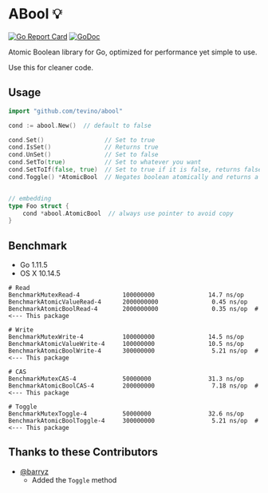 # ABool :bulb:
[![Go Report Card](https://goreportcard.com/badge/github.com/tevino/abool)](https://goreportcard.com/report/github.com/tevino/abool)
[![GoDoc](https://godoc.org/github.com/tevino/abool?status.svg)](https://godoc.org/github.com/tevino/abool)

Atomic Boolean library for Go, optimized for performance yet simple to use.

Use this for cleaner code.

## Usage

```go
import "github.com/tevino/abool"

cond := abool.New()  // default to false

cond.Set()                 // Set to true
cond.IsSet()               // Returns true
cond.UnSet()               // Set to false
cond.SetTo(true)           // Set to whatever you want
cond.SetToIf(false, true)  // Set to true if it is false, returns false(not set)
cond.Toggle() *AtomicBool  // Negates boolean atomically and returns a new AtomicBool object which holds previous boolean value.


// embedding
type Foo struct {
    cond *abool.AtomicBool  // always use pointer to avoid copy
}
```

## Benchmark

- Go 1.11.5
- OS X 10.14.5

```shell
# Read
BenchmarkMutexRead-4            100000000               14.7 ns/op
BenchmarkAtomicValueRead-4      2000000000               0.45 ns/op
BenchmarkAtomicBoolRead-4       2000000000               0.35 ns/op  # <--- This package

# Write
BenchmarkMutexWrite-4           100000000               14.5 ns/op
BenchmarkAtomicValueWrite-4     100000000               10.5 ns/op
BenchmarkAtomicBoolWrite-4      300000000                5.21 ns/op  # <--- This package

# CAS
BenchmarkMutexCAS-4             50000000                31.3 ns/op
BenchmarkAtomicBoolCAS-4        200000000                7.18 ns/op  # <--- This package

# Toggle
BenchmarkMutexToggle-4          50000000                32.6 ns/op
BenchmarkAtomicBoolToggle-4     300000000                5.21 ns/op  # <--- This package
```

## Thanks to these Contributors

- [@barryz](https://github.com/barryz)
    - Added the `Toggle` method
